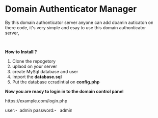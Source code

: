 # Domain Authenticator Manager

<p>By this domain authonticator server anyone can add doamin auticaton on there code, it's very simple and esay to use this domain authonticator server,&nbsp;</p>
<p>&nbsp;</p>
<p><strong>How to Install ?</strong></p>
<ol>
<li>Clone the repogetory</li>
<li>uplaod on your server&nbsp;</li>
<li>create MySql database and user&nbsp;</li>
<li>Import the <strong>database.sql&nbsp;</strong></li>
<li>Put the database ccradintial on <strong>config.php</strong></li>
</ol>
<p><strong>Now you are reasy to login in to the domain control panel&nbsp;</strong></p>
<p>https://example.com/login.php</p>
<span> user:-&nbsp; admin </span>
<span> password:-&nbsp; &nbsp;admin</span>

